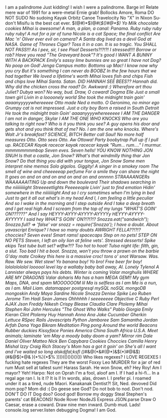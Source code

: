 I am a palindrome
Just kidding!
I wish I were a palindrome.
Barge in! Relate mere war of 1991 for a were-metal Ernie grab!
Bollocks
Amore, Roma
DO NOT SUDO
No sudoing
Kayak
Orbitz
Canoe
Travelocity
No "X" in Nixon
Su-don't
Misifu is the best cat ever.
$(@#)*$)@#(*$()#@*$)
Yo
Milk chocolate cookies
Mihai is awesome!
A man, a plan, a canal: Panama.
Ruby ruby ruby ruby ruby!
A nut for a jar of tuna
Nicole is a cat
Space; the final conflict
Are Mac 'n' Oliver ever evil on camera?
A Santa dog lived as a devil God at NASA.
Game of Thrones
Cigar? Toss it in a can. It is so tragic.
You SHALL NOT PASS!!!
As I pee, sir, I see Pisa!
Desserts?!?!?! I stressed!!!!
Borrow or rob?
Have you read "The Graveyard book"?
It's good
I WANT A BUNNY WITH A BACKPACK
Emily's sassy lime
bunnies are so great
I have not
Dog? No poop on God!
Jenga
Campus motto: Bottoms up Mac!
I know now why you cry
But it's something I can never do
BOOBZ
In the few hours that we had together
We loved a lifetime's worth
Mihai loves fish and chips
Fish and chips love Mihai
Santa. Satan.
DID HANNAH SEE BEES?? Hannah did.
Why did the chicken cross the road?
Dr. Awkward :)
Wherefore art thou
Juliet?
Dubya won? No way, bud.
Draw, O coward!
Dogma
Elle
Just a small town girl
Livin in a loooonely world
She took the midnight train goin' aaaanyyyyywhereeeee
Otto made Ned a motto.
O Geronimo, no minor ego
Grumpy cat is not impressed.
Just a city boy
Born a raised in South Detroit
He took the midnight train
Goin' aaaanyyyywhereeeeee
I AM THE DANGER
I am not in danger, Skylar
I AM THE ONE WHO KNOCKS
Who are you talking to right now?
Who is it you think you see?
A guy opens his door and gets shot and you think that of me?
No. I am the one who knocks.
Where's Walt Jr's breakfast?
SCIENCE, BITCH
Better call Saul!
No more half measures
Otto.
Otto sees Otto.
Aw Ottowa!
Party boobytrap
Pull up if I pull up.
RACECAR
Kayak racecar kayak racecar kayak
"Rum... rum...." I murmur.
mmmmmmmmbop
Seven eves.
Seven hells!
YOU KNOW NOTHING JON SNUH
Is that a castle, Jon Snow?
What's that windmilly thing thar Jon Snow?
Do that thing you did with your tongue, Jon Snow
Some men interpret nine memos
Solo gigolos.
Giggity!
A singer in a smokey room
The smell of wine and cheeeeeap perfume
For a smile they can share the night
It goes on and on and on and on and on and onnnnn
STRAAAANGERs
WAAAAAAITING
Up and down the boulevard
Their shadows searching
in the niiiiiiiiight
Streeeeetlights
Peeeeeople
Livin' just to find emotion
Hidin' somewhere in the niiiiiiiight
And so I cry sometimes when I'm lying in bed
Just to get it all out what's in my head
And I, I am feeling a little peculiar
And so I wake in the morning and I step outside
And I take a deep breath and I get real high
And I scream from the top of my lungs
"WHAT'S GOIN' ON??????"
And I say
HEYYY-AYYY-AYYYY-AYYYYy
HEYYY-AYYYY-AYYYYY
I said hey
WHAT'S GOIN' ON?!?!?!?
Snozza.eat("sandwich");
Snozza.full? => 'false'
var snozz = require('Snozza');
I have a doubt.
About yavascript
Enrique?
I have so many doubts
AWRIGHT FELLA??!?!?
choccies?
Seven eves!
Smart rams!
spacecaps
Step on no pets!
STEP ON NO PETS
Steven, I left an oily lion at feline vets'.
Stressed desserts!
Spike ekips
Test tube butt set?
wtftw?!?
Too hot to hoot!
Tulsa night life: filth, gin, a slut.
Too bad I hit a boot.
Snozza, won't you throw a prawn on the barbie
G'day mate
Croikey this here is a massive croc!
tons o' snot
Warsaw. Was. Raw.
We sew.
Wet stew!
Yo banana boy!
Yo bro! Free beer for boy!
lolololololol
loooool
level
lay a wallaby baby ball away, Al.
Lonely Tylenol
A Lannister always pays his debts.
Winter is coming
Valar morghulis
WHERE ARE MY DRAGONS
Valar doharis
Ma has a ham
MEGA GEM!!
My gym
Maps, DNA, and spam
MOOOOOOM
lil
Ma is selfless as I am
Ma is a nun, as I am.
Mail Liam.
datamapper
postgresql
mySQL
noSQL
mongoDB
mongoskin
Andy
Maya
Sardine
Nicole
Snozza
Denise
Spike
Leo
Ruben
Jerome
Tim
Hadi
Sean
James
Ohhhhhh I seeeeeeee
Objective C
Ruby
Perl
AJAX
Json
Freddy
Nikesh
Crispy
Blease
Claudia
Clare
Ptolemy
Mihai
Stephen
Roi
John
Hercules
"The Ghost Who Walks"
Pablo
Giorgia
Emily
Kieran
Clint
Ptolemy
Huy
Hannah
Anna
Ana
Jake
Cucumber
Gherkin
Lettuce
RSpec
Rails
Javascripts
Python
Jamboree
Sam
Samantha
Jordan
Arfah
Dana
Yoga
Bikram
Meditation
Ping pong
Around the world
Beacons
Rubber duckies
Kissyface
Ponies
America
China
South Africa
U.S.A.
Meet animals; laminate 'em
May a moody baby doom a yam?
Mirror rim
Dale
Daniel
Oliver
Matteo
Nick
Ben
Capybara
Cookies
Choccies
Camilla
Henry
Mishal
Izzy
Craig
Rich
Stacey's Mom has a got it goin' on
She's all I want
and I've waited so long
alskdjfal;ksfl
()*#&$@(*$&#(@*)&$(*)#@&$)(#&@$(*@&
)(*%)(*$%
))))(()()()()())
Who likes regexes?
I LOVE REGEXES
I fucking hate regexes
They are the worst
Foxxy Leo
MURDER for a jar of red rum
Must sell at tallest sum!
Harass Sarah.
He won Snow, eh?
Hey Roy! Am I mayor? Yeh!
Harpo: Not on Oprah
I'm a fool, aloof am I.
If I had a hi-fi...
In a regal age ran I.
Is it I? It is I!
In words, alas, drown I.
I prefer pi.
I roamed under it as a tired, nude Maori.
Kanakanak
Dentist?! Sit, Ned.
devoved
Did mom pop? Mom did :(
Do geese see God?
Do not bob to nod.
Don't nod.
DON'T DO IT
Dog doo? Good god!
Borrow my doggy
Steal Stephen's parents' cat
BEACONS!
Node Rover
NodeJS
Express
JSON.parse
Draw O Caesar, erase a coward.
Draw nine men inward.
Dumb mud.
Lads!
console.log
server.listen
debugging
Dogma! I am God.